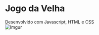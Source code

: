 # Jogo da Velha
Desenvolvido com Javascript, HTML e CSS
<br/>
![Imgur](https://i.imgur.com/1LkzfMJ.png)
